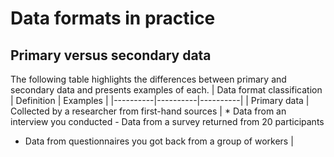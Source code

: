 # Data formats in practice
## Primary versus secondary data
The following table highlights the differences between primary and secondary data and presents examples of each. 
| Data format classification | Definition | Examples |
|----------|----------|----------|
| Primary data | Collected by a researcher from first-hand sources | * Data from an interview you conducted - Data from a survey returned from 20 participants <br>
* Data from questionnaires you got back from a group of workers |
